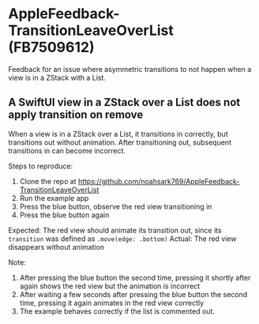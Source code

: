 # AppleFeedback-TransitionLeaveOverList (FB7509612)
Feedback for an issue where asymmetric transitions to not happen when a view is in a ZStack with a List.

## A SwiftUI view in a ZStack over a List does not apply transition on remove
When a view is in a ZStack over a List, it transitions in correctly, but transitions out without animation. After transitioning out, subsequent transitions in can become incorrect.

Steps to reproduce:

1. Clone the repo at https://github.com/noahsark769/AppleFeedback-TransitionLeaveOverList
2. Run the example app
3. Press the blue button, observe the red view transitioning in
4. Press the blue button again

Expected: The red view should animate its transition out, since its `transition` was defined as `.move(edge: .bottom)`
Actual: The red view disappears without animation

Note:

1. After pressing the blue button the second time, pressing it shortly after again shows the red view but the animation is incorrect
2. After waiting a few seconds after pressing the blue button the second time, pressing it again animates in the red view correctly
3. The example behaves correctly if the list is commented out.
